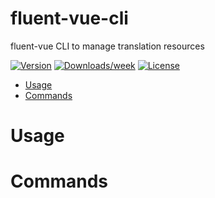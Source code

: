 fluent-vue-cli
==============

fluent-vue CLI to manage translation resources

[![Version](https://img.shields.io/npm/v/fluent-vue-cli.svg)](https://npmjs.org/package/fluent-vue-cli)
[![Downloads/week](https://img.shields.io/npm/dw/fluent-vue-cli.svg)](https://npmjs.org/package/fluent-vue-cli)
[![License](https://img.shields.io/npm/l/fluent-vue-cli.svg)](https://github.com/Demivan/fluent-vue-cli/blob/master/package.json)

<!-- toc -->
* [Usage](#usage)
* [Commands](#commands)
<!-- tocstop -->
# Usage

# Commands
